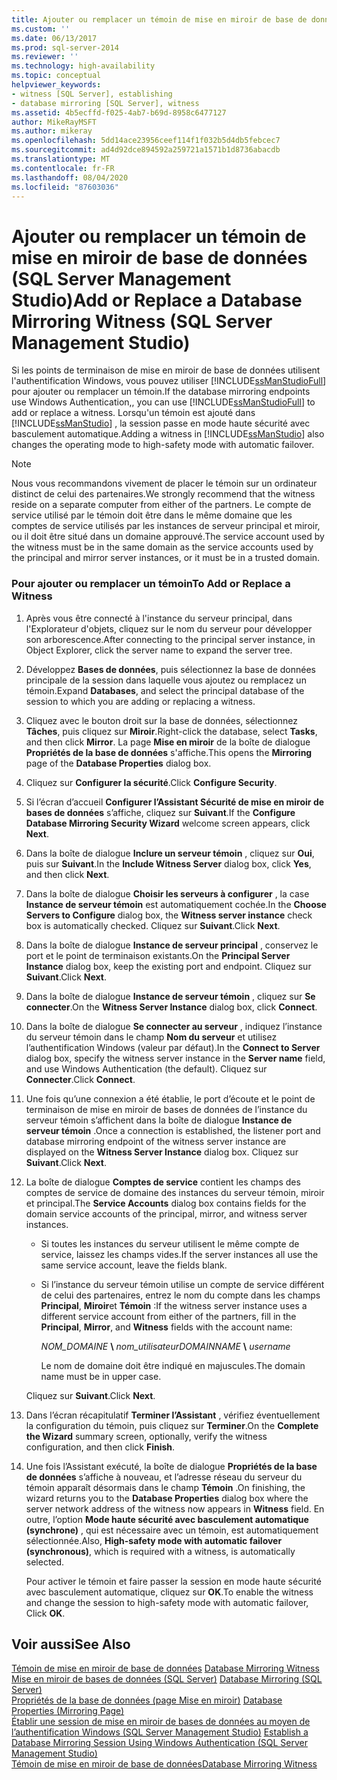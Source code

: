 ```yaml
---
title: Ajouter ou remplacer un témoin de mise en miroir de base de données (SQL Server Management Studio) | Microsoft Docs
ms.custom: ''
ms.date: 06/13/2017
ms.prod: sql-server-2014
ms.reviewer: ''
ms.technology: high-availability
ms.topic: conceptual
helpviewer_keywords:
- witness [SQL Server], establishing
- database mirroring [SQL Server], witness
ms.assetid: 4b5ecffd-f025-4ab7-b69d-8958c6477127
author: MikeRayMSFT
ms.author: mikeray
ms.openlocfilehash: 5dd14ace23956ceef114f1f032b5d4db5febcec7
ms.sourcegitcommit: ad4d92dce894592a259721a1571b1d8736abacdb
ms.translationtype: MT
ms.contentlocale: fr-FR
ms.lasthandoff: 08/04/2020
ms.locfileid: "87603036"
---
```

# <a name="add-or-replace-a-database-mirroring-witness-sql-server-management-studio"></a><span data-ttu-id="e6bf6-102">Ajouter ou remplacer un témoin de mise en miroir de base de données (SQL Server Management Studio)</span><span class="sxs-lookup"><span data-stu-id="e6bf6-102">Add or Replace a Database Mirroring Witness (SQL Server Management Studio)</span></span>
  <span data-ttu-id="e6bf6-103">Si les points de terminaison de mise en miroir de base de données utilisent l'authentification Windows, vous pouvez utiliser [!INCLUDE[ssManStudioFull](../../includes/ssmanstudiofull-md.md)] pour ajouter ou remplacer un témoin.</span><span class="sxs-lookup"><span data-stu-id="e6bf6-103">If the database mirroring endpoints use Windows Authentication,, you can use [!INCLUDE[ssManStudioFull](../../includes/ssmanstudiofull-md.md)] to add or replace a witness.</span></span> <span data-ttu-id="e6bf6-104">Lorsqu'un témoin est ajouté dans [!INCLUDE[ssManStudio](../../includes/ssmanstudio-md.md)] , la session passe en mode haute sécurité avec basculement automatique.</span><span class="sxs-lookup"><span data-stu-id="e6bf6-104">Adding a witness in [!INCLUDE[ssManStudio](../../includes/ssmanstudio-md.md)] also changes the operating mode to high-safety mode with automatic failover.</span></span>  
  
> [!NOTE]  
>  <span data-ttu-id="e6bf6-105">Nous vous recommandons vivement de placer le témoin sur un ordinateur distinct de celui des partenaires.</span><span class="sxs-lookup"><span data-stu-id="e6bf6-105">We strongly recommend that the witness reside on a separate computer from either of the partners.</span></span> <span data-ttu-id="e6bf6-106">Le compte de service utilisé par le témoin doit être dans le même domaine que les comptes de service utilisés par les instances de serveur principal et miroir, ou il doit être situé dans un domaine approuvé.</span><span class="sxs-lookup"><span data-stu-id="e6bf6-106">The service account used by the witness must be in the same domain as the service accounts used by the principal and mirror server instances, or it must be in a trusted domain.</span></span>  
  
### <a name="to-add-or-replace-a-witness"></a><span data-ttu-id="e6bf6-107">Pour ajouter ou remplacer un témoin</span><span class="sxs-lookup"><span data-stu-id="e6bf6-107">To Add or Replace a Witness</span></span>  
  
1.  <span data-ttu-id="e6bf6-108">Après vous être connecté à l'instance du serveur principal, dans l'Explorateur d'objets, cliquez sur le nom du serveur pour développer son arborescence.</span><span class="sxs-lookup"><span data-stu-id="e6bf6-108">After connecting to the principal server instance, in Object Explorer, click the server name to expand the server tree.</span></span>  
  
2.  <span data-ttu-id="e6bf6-109">Développez **Bases de données**, puis sélectionnez la base de données principale de la session dans laquelle vous ajoutez ou remplacez un témoin.</span><span class="sxs-lookup"><span data-stu-id="e6bf6-109">Expand **Databases**, and select the principal database of the session to which you are adding or replacing a witness.</span></span>  
  
3.  <span data-ttu-id="e6bf6-110">Cliquez avec le bouton droit sur la base de données, sélectionnez **Tâches**, puis cliquez sur **Miroir**.</span><span class="sxs-lookup"><span data-stu-id="e6bf6-110">Right-click the database, select **Tasks**, and then click **Mirror**.</span></span> <span data-ttu-id="e6bf6-111">La page **Mise en miroir** de la boîte de dialogue **Propriétés de la base de données** s'affiche.</span><span class="sxs-lookup"><span data-stu-id="e6bf6-111">This opens the **Mirroring** page of the **Database Properties** dialog box.</span></span>  
  
4.  <span data-ttu-id="e6bf6-112">Cliquez sur **Configurer la sécurité**.</span><span class="sxs-lookup"><span data-stu-id="e6bf6-112">Click **Configure Security**.</span></span>  
  
5.  <span data-ttu-id="e6bf6-113">Si l’écran d’accueil **Configurer l’Assistant Sécurité de mise en miroir de bases de données** s’affiche, cliquez sur **Suivant**.</span><span class="sxs-lookup"><span data-stu-id="e6bf6-113">If the **Configure Database Mirroring Security Wizard** welcome screen appears, click **Next**.</span></span>  
  
6.  <span data-ttu-id="e6bf6-114">Dans la boîte de dialogue **Inclure un serveur témoin** , cliquez sur **Oui**, puis sur **Suivant**.</span><span class="sxs-lookup"><span data-stu-id="e6bf6-114">In the **Include Witness Server** dialog box, click **Yes**, and then click **Next**.</span></span>  
  
7.  <span data-ttu-id="e6bf6-115">Dans la boîte de dialogue **Choisir les serveurs à configurer** , la case **Instance de serveur témoin** est automatiquement cochée.</span><span class="sxs-lookup"><span data-stu-id="e6bf6-115">In the **Choose Servers to Configure** dialog box, the **Witness server instance** check box is automatically checked.</span></span> <span data-ttu-id="e6bf6-116">Cliquez sur **Suivant**.</span><span class="sxs-lookup"><span data-stu-id="e6bf6-116">Click **Next**.</span></span>  
  
8.  <span data-ttu-id="e6bf6-117">Dans la boîte de dialogue **Instance de serveur principal** , conservez le port et le point de terminaison existants.</span><span class="sxs-lookup"><span data-stu-id="e6bf6-117">On the **Principal Server Instance** dialog box, keep the existing port and endpoint.</span></span> <span data-ttu-id="e6bf6-118">Cliquez sur **Suivant**.</span><span class="sxs-lookup"><span data-stu-id="e6bf6-118">Click **Next**.</span></span>  
  
9. <span data-ttu-id="e6bf6-119">Dans la boîte de dialogue **Instance de serveur témoin** , cliquez sur **Se connecter**.</span><span class="sxs-lookup"><span data-stu-id="e6bf6-119">On the **Witness Server Instance** dialog box, click **Connect**.</span></span>  
  
10. <span data-ttu-id="e6bf6-120">Dans la boîte de dialogue **Se connecter au serveur** , indiquez l’instance du serveur témoin dans le champ **Nom du serveur** et utilisez l’authentification Windows (valeur par défaut).</span><span class="sxs-lookup"><span data-stu-id="e6bf6-120">In the **Connect to Server** dialog box, specify the witness server instance in the **Server name** field, and use Windows Authentication (the default).</span></span> <span data-ttu-id="e6bf6-121">Cliquez sur **Connecter**.</span><span class="sxs-lookup"><span data-stu-id="e6bf6-121">Click **Connect**.</span></span>  
  
11. <span data-ttu-id="e6bf6-122">Une fois qu’une connexion a été établie, le port d’écoute et le point de terminaison de mise en miroir de bases de données de l’instance du serveur témoin s’affichent dans la boîte de dialogue **Instance de serveur témoin** .</span><span class="sxs-lookup"><span data-stu-id="e6bf6-122">Once a connection is established, the listener port and database mirroring endpoint of the witness server instance are displayed on the **Witness Server Instance** dialog box.</span></span> <span data-ttu-id="e6bf6-123">Cliquez sur **Suivant**.</span><span class="sxs-lookup"><span data-stu-id="e6bf6-123">Click **Next**.</span></span>  
  
12. <span data-ttu-id="e6bf6-124">La boîte de dialogue **Comptes de service** contient les champs des comptes de service de domaine des instances du serveur témoin, miroir et principal.</span><span class="sxs-lookup"><span data-stu-id="e6bf6-124">The **Service Accounts** dialog box contains fields for the domain service accounts of the principal, mirror, and witness server instances.</span></span>  
  
    -   <span data-ttu-id="e6bf6-125">Si toutes les instances du serveur utilisent le même compte de service, laissez les champs vides.</span><span class="sxs-lookup"><span data-stu-id="e6bf6-125">If the server instances all use the same service account, leave the fields blank.</span></span>  
  
    -   <span data-ttu-id="e6bf6-126">Si l’instance du serveur témoin utilise un compte de service différent de celui des partenaires, entrez le nom du compte dans les champs **Principal**, **Miroir**et **Témoin** :</span><span class="sxs-lookup"><span data-stu-id="e6bf6-126">If the witness server instance uses a different service account from either of the partners, fill in the **Principal**, **Mirror**, and **Witness** fields with the account name:</span></span>  
  
         <span data-ttu-id="e6bf6-127">*NOM_DOMAINE* **\\** *nom_utilisateur*</span><span class="sxs-lookup"><span data-stu-id="e6bf6-127">*DOMAINNAME* **\\** *username*</span></span>  
  
         <span data-ttu-id="e6bf6-128">Le nom de domaine doit être indiqué en majuscules.</span><span class="sxs-lookup"><span data-stu-id="e6bf6-128">The domain name must be in upper case.</span></span>  
  
     <span data-ttu-id="e6bf6-129">Cliquez sur **Suivant**.</span><span class="sxs-lookup"><span data-stu-id="e6bf6-129">Click **Next**.</span></span>  
  
13. <span data-ttu-id="e6bf6-130">Dans l’écran récapitulatif **Terminer l’Assistant** , vérifiez éventuellement la configuration du témoin, puis cliquez sur **Terminer**.</span><span class="sxs-lookup"><span data-stu-id="e6bf6-130">On the **Complete the Wizard** summary screen, optionally, verify the witness configuration, and then click **Finish**.</span></span>  
  
14. <span data-ttu-id="e6bf6-131">Une fois l’Assistant exécuté, la boîte de dialogue **Propriétés de la base de données** s’affiche à nouveau, et l’adresse réseau du serveur du témoin apparaît désormais dans le champ **Témoin** .</span><span class="sxs-lookup"><span data-stu-id="e6bf6-131">On finishing, the wizard returns you to the **Database Properties** dialog box where the server network address of the witness now appears in **Witness** field.</span></span> <span data-ttu-id="e6bf6-132">En outre, l’option **Mode haute sécurité avec basculement automatique (synchrone)** , qui est nécessaire avec un témoin, est automatiquement sélectionnée.</span><span class="sxs-lookup"><span data-stu-id="e6bf6-132">Also, **High-safety mode with automatic failover (synchronous)**, which is required with a witness, is automatically selected.</span></span>  
  
     <span data-ttu-id="e6bf6-133">Pour activer le témoin et faire passer la session en mode haute sécurité avec basculement automatique, cliquez sur **OK**.</span><span class="sxs-lookup"><span data-stu-id="e6bf6-133">To enable the witness and change the session to high-safety mode with automatic failover, Click **OK**.</span></span>  
  
## <a name="see-also"></a><span data-ttu-id="e6bf6-134">Voir aussi</span><span class="sxs-lookup"><span data-stu-id="e6bf6-134">See Also</span></span>  
 <span data-ttu-id="e6bf6-135">[Témoin de mise en miroir de base de données](database-mirroring-witness.md) </span><span class="sxs-lookup"><span data-stu-id="e6bf6-135">[Database Mirroring Witness](database-mirroring-witness.md) </span></span>  
 <span data-ttu-id="e6bf6-136">[Mise en miroir de bases de données &#40;SQL Server&#41;](database-mirroring-sql-server.md) </span><span class="sxs-lookup"><span data-stu-id="e6bf6-136">[Database Mirroring &#40;SQL Server&#41;](database-mirroring-sql-server.md) </span></span>  
 <span data-ttu-id="e6bf6-137">[Propriétés de la base de données &#40;page Mise en miroir&#41;](../../relational-databases/databases/database-properties-mirroring-page.md) </span><span class="sxs-lookup"><span data-stu-id="e6bf6-137">[Database Properties &#40;Mirroring Page&#41;](../../relational-databases/databases/database-properties-mirroring-page.md) </span></span>  
 <span data-ttu-id="e6bf6-138">[Établir une session de mise en miroir de bases de données au moyen de l’authentification Windows &#40;SQL Server Management Studio&#41;](establish-database-mirroring-session-windows-authentication.md) </span><span class="sxs-lookup"><span data-stu-id="e6bf6-138">[Establish a Database Mirroring Session Using Windows Authentication &#40;SQL Server Management Studio&#41;](establish-database-mirroring-session-windows-authentication.md) </span></span>  
 [<span data-ttu-id="e6bf6-139">Témoin de mise en miroir de base de données</span><span class="sxs-lookup"><span data-stu-id="e6bf6-139">Database Mirroring Witness</span></span>](database-mirroring-witness.md)  
  
  
